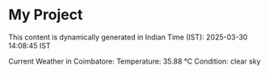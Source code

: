 # My Project

This content is dynamically generated in Indian Time (IST): 2025-03-30 14:08:45 IST


Current Weather in Coimbatore:
Temperature: 35.88 °C
Condition: clear sky
